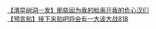[【清早树洞一发】那些因为我的脸离开我的负心汉们](http://tieba.baidu.com/p/3010075235?see_lz=1&pn=)   
[【预言贴】接下来贴吧将会有一大波大战818](http://tieba.baidu.com/p/3010336639?see_lz=1&pn=)   
